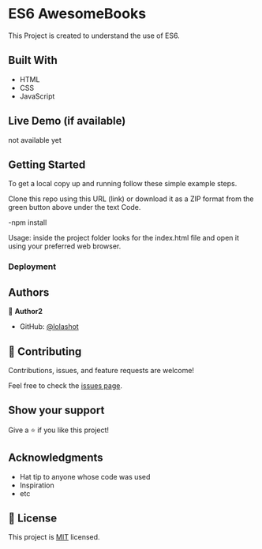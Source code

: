 # ES6 AwesomeBooks
 This Project is created to understand the use of ES6.

## Built With

- HTML
- CSS
- JavaScript

## Live Demo (if available)
not available yet


## Getting Started

To get a local copy up and running follow these simple example steps.

Clone this repo using this URL (link) or download it as a ZIP format from the green button above under the text Code.

-npm install 

Usage: inside the project folder looks for the index.html file and open it using your preferred web browser.

### Deployment


## Authors

👤 **Author2**

- GitHub: [@lolashot](https://github.com/lolashot)

## 🤝 Contributing

Contributions, issues, and feature requests are welcome!

Feel free to check the [issues page](../../issues/).

## Show your support

Give a ⭐️ if you like this project!

## Acknowledgments

- Hat tip to anyone whose code was used
- Inspiration
- etc

## 📝 License

This project is [MIT](./LICENSE) licensed.